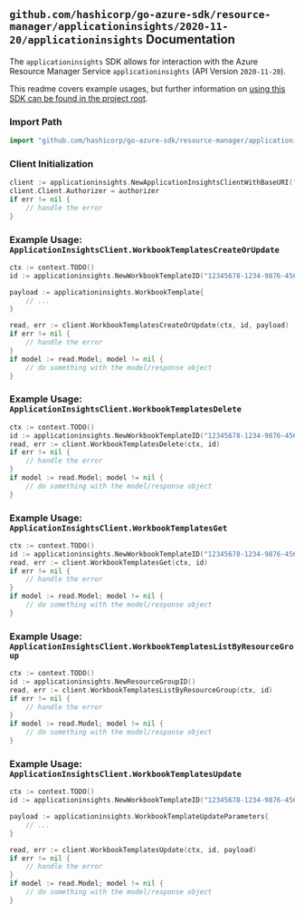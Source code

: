 
## `github.com/hashicorp/go-azure-sdk/resource-manager/applicationinsights/2020-11-20/applicationinsights` Documentation

The `applicationinsights` SDK allows for interaction with the Azure Resource Manager Service `applicationinsights` (API Version `2020-11-20`).

This readme covers example usages, but further information on [using this SDK can be found in the project root](https://github.com/hashicorp/go-azure-sdk/tree/main/docs).

### Import Path

```go
import "github.com/hashicorp/go-azure-sdk/resource-manager/applicationinsights/2020-11-20/applicationinsights"
```


### Client Initialization

```go
client := applicationinsights.NewApplicationInsightsClientWithBaseURI("https://management.azure.com")
client.Client.Authorizer = authorizer
if err != nil {
	// handle the error
}
```


### Example Usage: `ApplicationInsightsClient.WorkbookTemplatesCreateOrUpdate`

```go
ctx := context.TODO()
id := applicationinsights.NewWorkbookTemplateID("12345678-1234-9876-4563-123456789012", "example-resource-group", "resourceValue")

payload := applicationinsights.WorkbookTemplate{
	// ...
}

read, err := client.WorkbookTemplatesCreateOrUpdate(ctx, id, payload)
if err != nil {
	// handle the error
}
if model := read.Model; model != nil {
	// do something with the model/response object
}
```


### Example Usage: `ApplicationInsightsClient.WorkbookTemplatesDelete`

```go
ctx := context.TODO()
id := applicationinsights.NewWorkbookTemplateID("12345678-1234-9876-4563-123456789012", "example-resource-group", "resourceValue")
read, err := client.WorkbookTemplatesDelete(ctx, id)
if err != nil {
	// handle the error
}
if model := read.Model; model != nil {
	// do something with the model/response object
}
```


### Example Usage: `ApplicationInsightsClient.WorkbookTemplatesGet`

```go
ctx := context.TODO()
id := applicationinsights.NewWorkbookTemplateID("12345678-1234-9876-4563-123456789012", "example-resource-group", "resourceValue")
read, err := client.WorkbookTemplatesGet(ctx, id)
if err != nil {
	// handle the error
}
if model := read.Model; model != nil {
	// do something with the model/response object
}
```


### Example Usage: `ApplicationInsightsClient.WorkbookTemplatesListByResourceGroup`

```go
ctx := context.TODO()
id := applicationinsights.NewResourceGroupID()
read, err := client.WorkbookTemplatesListByResourceGroup(ctx, id)
if err != nil {
	// handle the error
}
if model := read.Model; model != nil {
	// do something with the model/response object
}
```


### Example Usage: `ApplicationInsightsClient.WorkbookTemplatesUpdate`

```go
ctx := context.TODO()
id := applicationinsights.NewWorkbookTemplateID("12345678-1234-9876-4563-123456789012", "example-resource-group", "resourceValue")

payload := applicationinsights.WorkbookTemplateUpdateParameters{
	// ...
}

read, err := client.WorkbookTemplatesUpdate(ctx, id, payload)
if err != nil {
	// handle the error
}
if model := read.Model; model != nil {
	// do something with the model/response object
}
```
